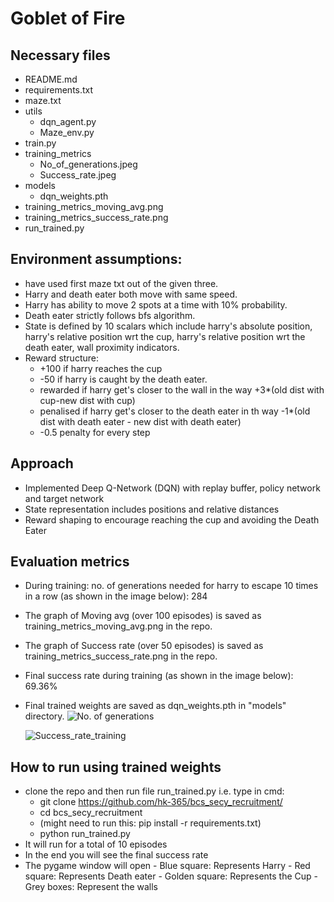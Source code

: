 # Goblet of Fire

## Necessary files
- README.md
- requirements.txt
- maze.txt
- utils
    - dqn_agent.py
    - Maze_env.py
-  train.py
- training_metrics
    - No_of_generations.jpeg
    - Success_rate.jpeg
- models
    - dqn_weights.pth
- training_metrics_moving_avg.png
- training_metrics_success_rate.png
- run_trained.py
## Environment assumptions:
- have used first maze txt out of the given three.
- Harry and death eater both move with same speed.
- Harry has ability to move 2 spots at a time with 10% probability.
- Death eater strictly follows bfs algorithm.
- State is defined by 10 scalars which include harry's absolute position, harry's relative position wrt the cup, harry's relative position wrt the death eater, wall proximity indicators.
- Reward structure:
    - +100 if harry reaches the cup
    - -50 if harry is caught by the death eater.
    - rewarded if harry get's closer to the wall in the way +3*(old dist with cup-new dist with cup)
    - penalised if harry get's closer to the death eater in th way -1*(old dist with death eater - new dist with death eater)
    - -0.5 penalty for every step
  
## Approach
- Implemented Deep Q-Network (DQN) with replay buffer, policy network and target network
- State representation includes positions and relative distances
- Reward shaping to encourage reaching the cup and avoiding the Death Eater

## Evaluation metrics
- During training: no. of generations needed for harry to escape 10 times in a row (as shown in the image below): 284
- The graph of Moving avg (over 100 episodes) is saved as training_metrics_moving_avg.png in the repo.
- The graph of Success rate (over 50 episodes) is saved as training_metrics_success_rate.png in the repo.
- Final success rate during training (as shown in the image below): 69.36%
- Final trained weights are saved as dqn_weights.pth in "models" directory.
  ![No. of generations](https://github.com/user-attachments/assets/627c1b9e-2667-4b15-9514-85a6440325f8)

  ![Success_rate_training](https://github.com/user-attachments/assets/38003b14-c1a1-4b65-a534-de0893a86c8e)
  
## How to run using trained weights
- clone the repo and then run file run_trained.py i.e. type in cmd:
    - git clone https://github.com/hk-365/bcs_secy_recruitment/
    - cd bcs_secy_recruitment
    - (might need to run this: pip install -r requirements.txt)
    - python run_trained.py
- It will run for a total of 10 episodes
- In the end you will see the final success rate
- The pygame window will open
      - Blue square: Represents Harry
      - Red square: Represents Death eater
      - Golden square: Represents the Cup
      - Grey boxes: Represent the walls
